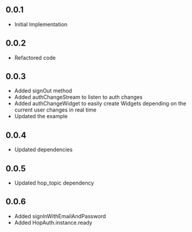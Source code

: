 ## 0.0.1

* Initial Implementation

## 0.0.2

* Refactored code

## 0.0.3

* Added signOut method
* Added authChangeStream to listen to auth changes
* Added authChangeWidget to easily create Widgets depending on the current user changes in real time
* Updated the example

## 0.0.4

* Updated dependencies

## 0.0.5

* Updated hop_topic dependency

## 0.0.6

* Added signInWithEmailAndPassword
* Added HopAuth.instance.ready
